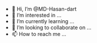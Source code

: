 - 👋 Hi, I’m @MD-Hasan-dart
- 👀 I’m interested in ...
- 🌱 I’m currently learning ...
- 💞️ I’m looking to collaborate on ...
- 📫 How to reach me ...

<!---
MD-Hasan-dart/MD-Hasan-dart is a ✨ special ✨ repository because its `README.md` (this file) appears on your GitHub profile.
You can click the Preview link to take a look at your changes.
--->
